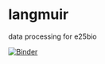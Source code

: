 # langmuir
data processing for e25bio

[![Binder](https://mybinder.org/badge_logo.svg)](https://mybinder.org/v2/gh/nikaiser/langmuir/master)
